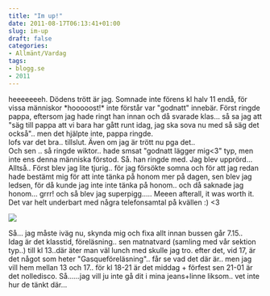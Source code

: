```yaml
---
title: "Im up!"
date: 2011-08-17T06:13:41+01:00
slug: im-up
draft: false
categories:
- Allmänt/Vardag
tags:
- blogg.se
- 2011
---
```

heeeeeeeh. Dödens trött är jag. Somnade inte förens kl halv 11 endå, för vissa människor \*hooooost!\* inte förstår var "godnatt" innebär. Först ringde pappa, eftersom jag hade ringt han innan och då svarade klas... så sa jag att "säg till pappa att vi bara har gått runt idag, jag ska sova nu med så säg det också".. men det hjälpte inte, pappa ringde.  
Iofs var det bra.. tillslut. Även om jag är trött nu pga det..  
Och sen .. så ringde wiktor.. hade smsat "godnatt lägger mig<3" typ, men inte ens denna människa förstod. Så. han ringde med. Jag blev upprörd... Alltså.. Först blev jag lite tjurig.. för jag försökte somna och för att jag redan hade bestämt mig för att inte tänka på honom mer på dagen, sen blev jag ledsen, för då kunde jag inte inte tänka på honom.. och då saknade jag honom... grrr! och så blev jag superpigg..... Meeen afterall, it was worth it. Det var helt underbart med några telefonsamtal på kvällen :) <3  
  
![](/assets/images/blogg.se/dsc03534_160679663.jpg)  
  
Så... jag måste iväg nu, skynda mig och fixa allt innan bussen går 7.15..  
Idag är det klasstid, föreläsning.. sen matnatvard (samling med vår sektion typ..) till kl 13..där äter man väl lunch med skulle jag tro. efter det, vid 17, är det något som heter "Gasqueföreläsning".. får se vad det där är.. men jag vill hem mellan 13 och 17.. för kl 18-21 är det middag + förfest sen 21-01 är det nolledisco. Så......jag vill ju inte gå dit i mina jeans+linne liksom.. vet inte hur de tänkt där...